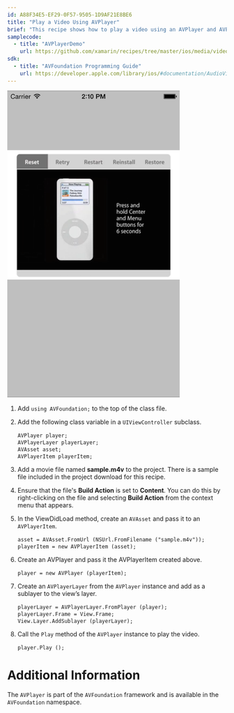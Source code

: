 ```yaml
---
id: A88F34E5-EF29-0F57-9505-1D9AF21E8BE6
title: "Play a Video Using AVPlayer"
brief: "This recipe shows how to play a video using an AVPlayer and AVPlayerLayer."
samplecode:
  - title: "AVPlayerDemo" 
    url: https://github.com/xamarin/recipes/tree/master/ios/media/video_and_photos/play_a_video_using_avplayer
sdk:
  - title: "AVFoundation Programming Guide" 
    url: https://developer.apple.com/library/ios/#documentation/AudioVideo/Conceptual/AVFoundationPG/Articles/00_Introduction.html
---
```



 [ ![Example video playing on iPhone](Images/avplayer.png)](Images/avplayer.png)

1.  Add `using AVFoundation;` to the top of the class file.
1.  Add the following class variable in a `UIViewController` subclass.

        AVPlayer player;
        AVPlayerLayer playerLayer;
        AVAsset asset;
        AVPlayerItem playerItem;

2.  Add a movie file named **sample.m4v** to the project. There is a sample file included in the project download for this recipe.
3.  Ensure that the file's **Build Action** is set to **Content**. You can do this by right-clicking on the file and selecting **Build Action** from the context menu that appears.
4.  In the ViewDidLoad method, create an `AVAsset` and pass it to an `AVPlayerItem`.

        asset = AVAsset.FromUrl (NSUrl.FromFilename ("sample.m4v"));
        playerItem = new AVPlayerItem (asset);

5.  Create an AVPlayer and pass it the AVPlayerItem created above.

        player = new AVPlayer (playerItem);

6.  Create an `AVPlayerLayer` from the `AVPlayer` instance and add as a sublayer to the view’s layer.

        playerLayer = AVPlayerLayer.FromPlayer (player);
        playerLayer.Frame = View.Frame;
        View.Layer.AddSublayer (playerLayer);


7.  Call the `Play` method of the `AVPlayer` instance to play the video.

        player.Play ();


# Additional Information

The `AVPlayer` is part of the `AVFoundation` framework and is available in the `AVFoundation` namespace.

